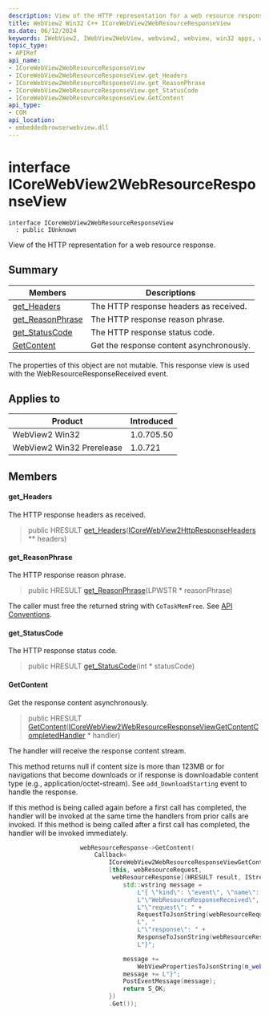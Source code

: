 ```yaml
---
description: View of the HTTP representation for a web resource response.
title: WebView2 Win32 C++ ICoreWebView2WebResourceResponseView
ms.date: 06/12/2024
keywords: IWebView2, IWebView2WebView, webview2, webview, win32 apps, win32, edge, ICoreWebView2, ICoreWebView2Controller, browser control, edge html, ICoreWebView2WebResourceResponseView
topic_type: 
- APIRef
api_name:
- ICoreWebView2WebResourceResponseView
- ICoreWebView2WebResourceResponseView.get_Headers
- ICoreWebView2WebResourceResponseView.get_ReasonPhrase
- ICoreWebView2WebResourceResponseView.get_StatusCode
- ICoreWebView2WebResourceResponseView.GetContent
api_type:
- COM
api_location:
- embeddedbrowserwebview.dll
---
```


# interface ICoreWebView2WebResourceResponseView

```
interface ICoreWebView2WebResourceResponseView
  : public IUnknown
```

View of the HTTP representation for a web resource response.

## Summary

 Members                        | Descriptions
--------------------------------|---------------------------------------------
[get_Headers](#get_headers) | The HTTP response headers as received.
[get_ReasonPhrase](#get_reasonphrase) | The HTTP response reason phrase.
[get_StatusCode](#get_statuscode) | The HTTP response status code.
[GetContent](#getcontent) | Get the response content asynchronously.

The properties of this object are not mutable. This response view is used with the WebResourceResponseReceived event.

## Applies to

Product                         | Introduced
--------------------------------|---------------------------------------------
WebView2 Win32            |    1.0.705.50
WebView2 Win32 Prerelease |    1.0.721

## Members

#### get_Headers

The HTTP response headers as received.

> public HRESULT [get_Headers](#get_headers)([ICoreWebView2HttpResponseHeaders](icorewebview2httpresponseheaders.md#icorewebview2httpresponseheaders) ** headers)

#### get_ReasonPhrase

The HTTP response reason phrase.

> public HRESULT [get_ReasonPhrase](#get_reasonphrase)(LPWSTR * reasonPhrase)

The caller must free the returned string with `CoTaskMemFree`. See [API Conventions](/microsoft-edge/webview2/concepts/win32-api-conventions#strings).

#### get_StatusCode

The HTTP response status code.

> public HRESULT [get_StatusCode](#get_statuscode)(int * statusCode)

#### GetContent

Get the response content asynchronously.

> public HRESULT [GetContent](#getcontent)([ICoreWebView2WebResourceResponseViewGetContentCompletedHandler](icorewebview2webresourceresponseviewgetcontentcompletedhandler.md#icorewebview2webresourceresponseviewgetcontentcompletedhandler) * handler)

The handler will receive the response content stream.

This method returns null if content size is more than 123MB or for navigations that become downloads or if response is downloadable content type (e.g., application/octet-stream). See `add_DownloadStarting` event to handle the response.

If this method is being called again before a first call has completed, the handler will be invoked at the same time the handlers from prior calls are invoked. If this method is being called after a first call has completed, the handler will be invoked immediately. 
```cpp
                    webResourceResponse->GetContent(
                        Callback<
                            ICoreWebView2WebResourceResponseViewGetContentCompletedHandler>(
                            [this, webResourceRequest,
                             webResourceResponse](HRESULT result, IStream* content) {
                                std::wstring message =
                                    L"{ \"kind\": \"event\", \"name\": "
                                    L"\"WebResourceResponseReceived\", \"args\": {"
                                    L"\"request\": " +
                                    RequestToJsonString(webResourceRequest.get()) +
                                    L", "
                                    L"\"response\": " +
                                    ResponseToJsonString(webResourceResponse.get(), content) +
                                    L"}";

                                message +=
                                    WebViewPropertiesToJsonString(m_webviewEventSource.get());
                                message += L"}";
                                PostEventMessage(message);
                                return S_OK;
                            })
                            .Get());
```

